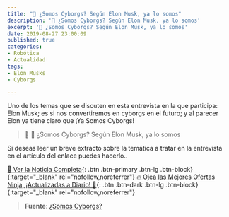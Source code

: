 ```yaml
---
title: "📰 ¿Somos Cyborgs? Según Elon Musk, ya lo somos"
description: '🤖 ¿Somos Cyborgs? Según Elon Musk, ya lo somos'
excerpt: '🤖 ¿Somos Cyborgs? Según Elon Musk, ya lo somos'
date: 2019-08-27 23:00:09
published: true
categories:
- Robótica
- Actualidad
tags:
- Elon Musks
- Cyborgs

---
```


Uno de los temas que se discuten en esta entrevista en la que participa: Elon Musk; es si nos convertiremos en  cyborgs en el futuro; y al parecer Elon ya tiene claro que ¡Ya Somos Cyborgs!

> 📰 🤖 ¿Somos Cyborgs? Según Elon Musk, ya lo somos

Si deseas leer un breve extracto sobre la temática a tratar en la entrevista en el artículo del enlace puedes hacerlo..

[📰 Ver la Noticia Completa](https://www.youtube.com/watch?v=ycPr5-27vSI){: .btn .btn-primary .btn-lg .btn-block}{:target="_blank" rel="nofollow,noreferrer"}
[🔥 Ojea las Mejores Ofertas Ninja, ¡Actualizadas a Diario! 🎁](https://www.amazon.es/shop/cibercursos){: .btn .btn-dark .btn-lg .btn-block}{:target="_blank" rel="nofollow,noreferrer"}

> **Fuente**: [¿Somos Cyborgs?](https://kevq.uk/are-we-cyborgs "Somos Cyborgs, afirmación de Elon Musk")